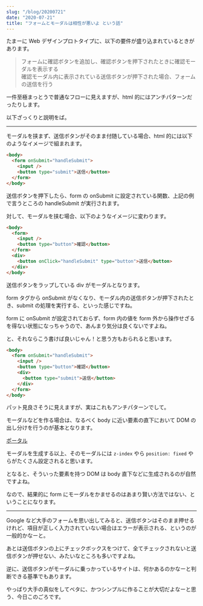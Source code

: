 ```yaml
---
slug: "/blog/20200721"
date: "2020-07-21"
title: "フォームとモーダルは相性が悪いよ という話"
---
```


たまーに Web デザインプロトタイプに、以下の要件が盛り込まれているときがあります。

> フォームに確認ボタンを追加し、確認ボタンを押下されたときに確認モーダルを表示する<br/>
> 確認モーダル内に表示されている送信ボタンが押下された場合、フォームの送信を行う

一件至極まっとうで普通なフローに見えますが、html 的にはアンチパターンだったりします。

以下ざっくりと説明をば。

---

モーダルを挟まず、送信ボタンがそのまま付随している場合、html 的には以下のようなイメージで組まれます。

```html
<body>
  <form onSubmit="handleSubmit">
    <input />
    <button type="submit">送信</button>
  </form>
</body>
```

送信ボタンを押下したら、form の onSubmit に設定されている関数、上記の例で言うところの handleSubmit が実行されます。

対して、モーダルを挟む場合、以下のようなイメージに変わります。

```html
<body>
  <form>
    <input />
    <button type="button">確認</button>
  </form>
  <div>
    <button onClick="handleSubmit" type="button">送信</button>
  </div>
</body>
```

送信ボタンをラップしている div がモーダルとなります。

form タグから onSubmit がなくなり、モーダル内の送信ボタンが押下されたとき、submit の処理を実行する、といった感じですね。

form に onSubmit が設定されておらず、form 内の値を form 外から操作せざるを得ない状態になっちゃうので、あんまり気分は良くないですよね。

と、それならこう書けば良いじゃん！と思う方もおられると思います。

```html
<body>
  <form onSubmit="handleSubmit">
    <input />
    <button type="button">確認</button>
    <div>
      <button type="submit">送信</button>
    </div>
  </form>
</body>
```

パット見良さそうに見えますが、実はこれもアンチパターンでして。

モーダルなどを作る場合は、なるべく body に近い要素の直下において DOM の出し分けを行うのが基本となります。

[ポータル](https://ja.reactjs.org/docs/portals.html)

モーダルを生成する以上、そのモーダルには `z-index` やら `position: fixed` やらがたくさん設定されると思います。

となると、そういった要素を持つ DOM は body 直下などに生成されるのが自然ですよね。

なので、結果的に form にモーダルをかませるのはあまり賢い方法ではない、ということになります。

---

Google など大手のフォームを思い出してみると、送信ボタンはそのまま押せるけれど、項目が正しく入力されていない場合はエラーが表示される、というのが一般的かなーと。

あとは送信ボタンの上にチェックボックスをつけて、全てチェックされないと送信ボタンが押せない、みたいなところも多いですよね。

逆に、送信ボタンがモーダルに乗っかっているサイトは、何かあるのかなーと判断できる基準でもあります。

やっぱり大手の真似をしてベタに、かつシンプルに作ることが大切だよなーと思う、今日このごろです。
